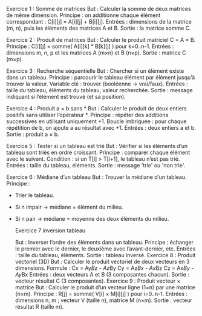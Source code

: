 Exercice 1 : Somme de matrices
But : Calculer la somme de deux matrices de même dimension.
Principe : on additionne chaque élément correspondant : C[i][j] = A[i][j] + B[i][j].
Entrées : dimensions de la matrice (m, n), puis les éléments des matrices A et B.
Sortie : la matrice somme C.


Exercice 2 : Produit de matrices
But : Calculer le produit matriciel C = A × B.
Principe : C[i][j] = somme( A[i][k] * B[k][j] ) pour k=0..n-1.
Entrées : dimensions m, n, p et les matrices A (m×n) et B (n×p).
Sortie : matrice C (m×p).


Exercice 3 : Recherche séquentielle
But : Chercher si un élément existe dans un tableau.
Principe : parcourir le tableau élément par élément jusqu’à trouver la valeur.
Variable clé : trouver (booléenne → vrai/faux).
Entrées : taille du tableau, éléments du tableau, valeur recherchée.
Sortie : message indiquant si l’élément est trouvé (et sa position).


Exercice 4 : Produit a × b sans *
But : Calculer le produit de deux entiers positifs sans utiliser l’opérateur *.
Principe : répéter des additions successives en utilisant uniquement +1.
Boucle imbriquée : pour chaque répétition de b, on ajoute a au résultat avec +1.
Entrées : deux entiers a et b.
Sortie : produit a × b.


Exercice 5 : Tester si un tableau est trié
But : Vérifier si les éléments d’un tableau sont triés en ordre croissant.
Principe : comparer chaque élément avec le suivant.
Condition : si un T[i] > T[i+1], le tableau n’est pas trié.
Entrées : taille du tableau, éléments.
Sortie : message 'trie' ou 'non trie'.


Exercice 6 : Médiane d’un tableau
But : Trouver la médiane d’un tableau.
Principe :
- Trier le tableau.
- Si n impair → médiane = élément du milieu.
- Si n pair → médiane = moyenne des deux éléments du milieu.


  Exercice 7 inversion tableau

  But : Inverser l’ordre des éléments dans un tableau.
Principe : échanger le premier avec le dernier, le deuxième avec l’avant-dernier, etc.
Entrées : taille du tableau, éléments.
Sortie : tableau inversé.
Exercice 8 : Produit vectoriel (3D)
But : Calculer le produit vectoriel de deux vecteurs en 3 dimensions.
Formule :
Cx = Ay*Bz - Az*By
Cy = Az*Bx - Ax*Bz
Cz = Ax*By - Ay*Bx
Entrées : deux vecteurs A et B (3 composantes chacun).
Sortie : vecteur résultat C (3 composantes).
Exercice 9 : Produit vecteur × matrice
But : Calculer le produit d’un vecteur ligne (1×n) par une matrice (n×m).
Principe : R[j] = somme( V[i] × M[i][j] ) pour i=0..n-1.
Entrées : dimensions n, m ; vecteur V (taille n), matrice M (n×m).
Sortie : vecteur résultat R (taille m).
